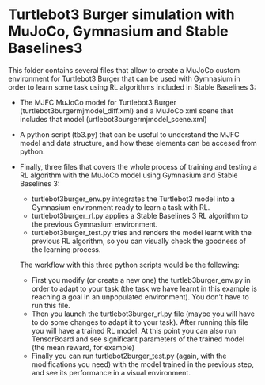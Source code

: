 # Turtlebot3 Burger simulation with MuJoCo, Gymnasium and Stable Baselines3

This folder contains several files that allow to create a MuJoCo custom environment for Turtlebot3 Burger that can be used with Gymnasium in order to learn some task using RL algorithms included in Stable Baselines 3:

- The MJFC MuJoCo model for Turtlebot3 Burger (turtlebot3burgermjmodel_diff.xml) and a MuJoCo xml scene that includes that model (urtlebot3burgermjmodel_scene.xml)
- A python script (tb3.py) that can be useful to understand the MJFC model and data structure, and how these elements can be accesed from python.
- Finally, three files that covers the whole process of training and testing a RL algorithm with the MuJoCo model using Gymnasium and Stable Baselines 3:
    - turtlebot3burger_env.py integrates the Turtlebot3 model into a Gymnasium environment ready to learn a task with RL.
    - turtlebot3burger_rl.py applies a Stable Baselines 3 RL algorithm to the previous Gymnasium environment.
    - turtlebot3burger_test.py tries and renders the model learnt with the previous RL algorithm, so you can visually check the goodness of the learning process.

    The workflow with this three python scripts would be the following:
    - First you modify (or create a new one) the turtleb3burger_env.py in order to adapt to your task (the task we have learnt in this example is reaching a goal in an unpopulated environment). You don't have to run this file.
    - Then you launch the turtlebot3burger_rl.py file (maybe you will have to do some changes to adapt it to your task). After running this file you will have a trained RL model. At this point you can also run TensorBoard and see significant parameters of the trained model (the mean reward, for example)
    - Finally you can run turtlebot2burger_test.py (again, with the modifications you need) with the model trained in the previous step, and see its performance in a visual environment.
